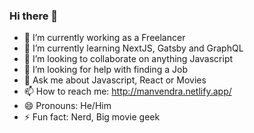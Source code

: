 ### Hi there 👋

- 🔭 I’m currently working as a Freelancer
- 🌱 I’m currently learning NextJS, Gatsby and GraphQL
- 👯 I’m looking to collaborate on anything Javascript
- 🤔 I’m looking for help with finding a Job
- 💬 Ask me about Javascript, React or Movies
- 📫 How to reach me: http://manvendra.netlify.app/
- 😄 Pronouns: He/Him
- ⚡ Fun fact: Nerd, Big movie geek
